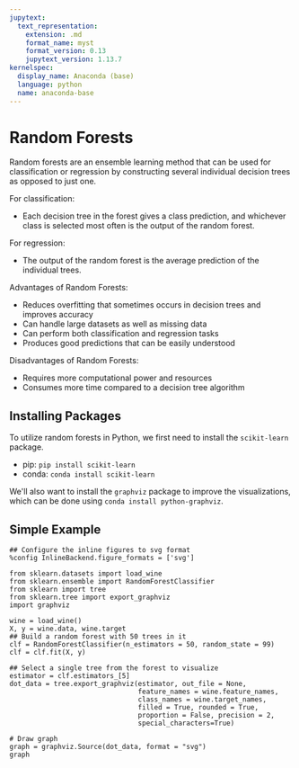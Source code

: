 ```yaml
---
jupytext:
  text_representation:
    extension: .md
    format_name: myst
    format_version: 0.13
    jupytext_version: 1.13.7
kernelspec:
  display_name: Anaconda (base)
  language: python
  name: anaconda-base
---
```


# Random Forests

Random forests are an ensemble learning method that can be used for
classification or regression by constructing several individual 
decision trees as opposed to just one. 

For classification:

- Each decision tree in the forest gives a class prediction, and whichever class is selected most often is the output of the random forest.

For regression:

- The output of the random forest is the average prediction of the individual trees.

Advantages of Random Forests:

- Reduces overfitting that sometimes occurs in decision trees and improves accuracy
- Can handle large datasets as well as missing data
- Can perform both classification and regression tasks
- Produces good predictions that can be easily understood

Disadvantages of Random Forests:

- Requires more computational power and resources
- Consumes more time compared to a decision tree algorithm

## Installing Packages

To utilize random forests in Python, we first need to install the `scikit-learn` package.

- pip: `pip install scikit-learn`
- conda: `conda install scikit-learn`

We'll also want to install the `graphviz` package to improve the visualizations, which can be 
done using `conda install python-graphviz`.

## Simple Example

```{code-cell} ipython3
## Configure the inline figures to svg format
%config InlineBackend.figure_formats = ['svg']

from sklearn.datasets import load_wine
from sklearn.ensemble import RandomForestClassifier
from sklearn import tree
from sklearn.tree import export_graphviz
import graphviz

wine = load_wine()
X, y = wine.data, wine.target
## Build a random forest with 50 trees in it
clf = RandomForestClassifier(n_estimators = 50, random_state = 99)
clf = clf.fit(X, y)

## Select a single tree from the forest to visualize
estimator = clf.estimators_[5]
dot_data = tree.export_graphviz(estimator, out_file = None, 
                                feature_names = wine.feature_names,  
                                class_names = wine.target_names,
                                filled = True, rounded = True,  
                                proportion = False, precision = 2, 
                                special_characters=True)

# Draw graph
graph = graphviz.Source(dot_data, format = "svg") 
graph
```
